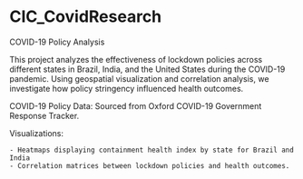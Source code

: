 # CIC_CovidResearch

COVID-19 Policy Analysis

This project analyzes the effectiveness of lockdown policies across different states in Brazil, India, and the United States during the COVID-19 pandemic. Using geospatial visualization and correlation analysis, we investigate how policy stringency influenced health outcomes.

COVID-19 Policy Data: Sourced from Oxford COVID-19 Government Response Tracker.


Visualizations:

    - Heatmaps displaying containment health index by state for Brazil and India
    - Correlation matrices between lockdown policies and health outcomes.



